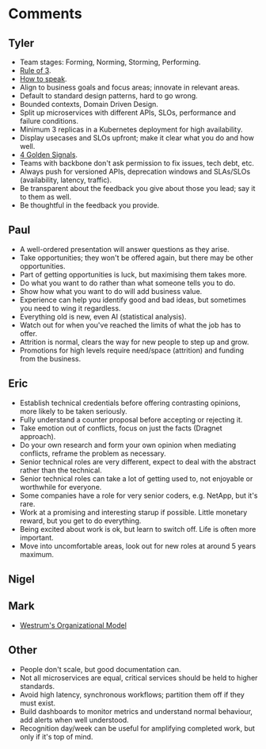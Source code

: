 # Comments

## Tyler

- Team stages: Forming, Norming, Storming, Performing.
- [Rule of 3](https://www.artofmanliness.com/career-wealth/career/work-deliberately-instead-reactively-rule-3/).
- [How to speak](https://www.youtube.com/watch?v=Unzc731iCUY).
- Align to business goals and focus areas; innovate in relevant areas.
- Default to standard design patterns, hard to go wrong.
- Bounded contexts, Domain Driven Design.
- Split up microservices with different APIs, SLOs, performance and failure conditions.
- Minimum 3 replicas in a Kubernetes deployment for high availability.
- Display usecases and SLOs upfront; make it clear what you do and how well.
- [4 Golden Signals](https://sre.google/sre-book/monitoring-distributed-systems/).
- Teams with backbone don't ask permission to fix issues, tech debt, etc.
- Always push for versioned APIs, deprecation windows and SLAs/SLOs (availability, latency, traffic).
- Be transparent about the feedback you give about those you lead; say it to them as well.
- Be thoughtful in the feedback you provide.

## Paul

- A well-ordered presentation will answer questions as they arise.
- Take opportunities; they won't be offered again, but there may be other opportunities.
- Part of getting opportunities is luck, but maximising them takes more.
- Do what you want to do rather than what someone tells you to do.
- Show how what you want to do will add business value.
- Experience can help you identify good and bad ideas, but sometimes you need to wing it regardless.
- Everything old is new, even AI (statistical analysis).
- Watch out for when you've reached the limits of what the job has to offer.
- Attrition is normal, clears the way for new people to step up and grow.
- Promotions for high levels require need/space (attrition) and funding from the business.

## Eric

- Establish technical credentials before offering contrasting opinions, more likely to be taken seriously.
- Fully understand a counter proposal before accepting or rejecting it.
- Take emotion out of conflicts, focus on just the facts (Dragnet approach).
- Do your own research and form your own opinion when mediating conflicts, reframe the problem as necessary.
- Senior technical roles are very different, expect to deal with the abstract rather than the technical.
- Senior technical roles can take a lot of getting used to, not enjoyable or worthwhile for everyone.
- Some companies have a role for very senior coders, e.g. NetApp, but it's rare.
- Work at a promising and interesting starup if possible. Little monetary reward, but you get to do everything.
- Being excited about work is ok, but learn to switch off. Life is often more important.
- Move into uncomfortable areas, look out for new roles at around 5 years maximum.

## Nigel

## Mark

- [Westrum's Organizational Model](https://itrevolution.com/articles/westrums-organizational-model-in-tech-orgs/)

## Other

- People don't scale, but good documentation can.
- Not all microservices are equal, critical services should be held to higher standards.
- Avoid high latency, synchronous workflows; partition them off if they must exist.
- Build dashboards to monitor metrics and understand normal behaviour, add alerts when well understood.
- Recognition day/week can be useful for amplifying completed work, but only if it's top of mind.
